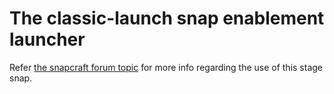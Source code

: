 # The classic-launch snap enablement launcher
Refer [the snapcraft forum topic](https://forum.snapcraft.io/t/the-classic-launch-launcher-strict-confinement-like-runtime-environment-for-classic-confinement-snaps/10441) for more info regarding the use of this stage snap.
